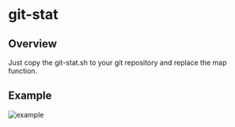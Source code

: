 # git-stat

## Overview

Just copy the git-stat.sh to your git repository and replace the map function.

## Example

![example](screenshot.png)
